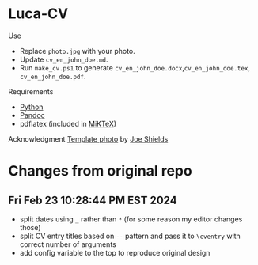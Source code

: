 # Luca-CV

Use

- Replace `photo.jpg` with your photo.
- Update `cv_en_john_doe.md`.
- Run `make_cv.ps1` to generate `cv_en_john_doe.docx`,`cv_en_john_doe.tex`, `cv_en_john_doe.pdf`.

Requirements

- [Python](https://www.python.org/)
- [Pandoc](https://pandoc.org/)
- pdflatex (included in [MiKTeX](https://miktex.org))

Acknowledgment
[Template photo](https://unsplash.com/photos/dLij9K4ObYY) by [Joe Shields](https://unsplash.com/@fortyozsteak)

# Changes from original repo

## Fri Feb 23 10:28:44 PM EST 2024

- split dates using `_` rather than `*` (for some reason my editor changes those)
- split CV entry titles based on `--` pattern and pass it to `\cventry` with correct number of arguments
- add config variable to the top to reproduce original design
